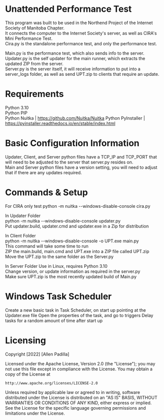 # Unattended Performance Test
This program was built to be used in the Northend Project of the Internet Society of Manitoba Chapter.  
It connects the computer to the Internet Society's server, as well as CIRA's Mini Performance Test.  
Cira.py is the standalone performance test, and only the performance test.  

Main.py is the performance test, which also sends info to the server.  
Updater.py is the self updater for the main runner, which extracts the updated ZIP from the server.  
Server.py is the server itself, it will receive information to put into a server_logs folder, as well as send UPT.zip to clients that require an update.  

# Requirements
Python 3.10  
Python PIP  
Python Nuitka | https://github.com/Nuitka/Nuitka 
Python PyInstaller | https://pyinstaller.readthedocs.io/en/stable/index.html  
  
# Basic Configuration Information
Updater, Client, and Server python files have a TCP_IP and TCP_PORT that will need to be adjusted to the server that server.py resides on.  
Main and Server python files have a version setting, you will need to adjust that if there are any updates required.  

# Commands & Setup
For CIRA only test
python -m nuitka --windows-disable-console cira.py

In Updater Folder  
python -m nuitka --windows-disable-console updater.py  
Put updater.build, updater.cmd and updater.exe in a Zip for distribution

In Client Folder  
python -m nuitka --windows-disable-console -o UPT.exe main.py  
This command will take some time to run  
ZIP the main.build, main.cmd and UPT.exe into a ZIP file called UPT.zip
Move the UPT.zip to the same folder as the Server.py

In Server Folder
Use in Linux, requires Python 3.10  
Change version, or update information as required in the server.py  
Make sure UPT.zip is the most recently updated build of Main.py

# Windows Task Scheduler
Create a new basic task in Task Scheduler, on start up pointing at the Updater.exe file
Open the properties of the task, and go to triggers
Delay tasks for a random amount of time after start up

# Licensing
Copyright [2022] [Allen Padilla]

Licensed under the Apache License, Version 2.0 (the "License");
you may not use this file except in compliance with the License.
You may obtain a copy of the License at

    http://www.apache.org/licenses/LICENSE-2.0

Unless required by applicable law or agreed to in writing, software
distributed under the License is distributed on an "AS IS" BASIS,
WITHOUT WARRANTIES OR CONDITIONS OF ANY KIND, either express or implied.
See the License for the specific language governing permissions and
limitations under the License.